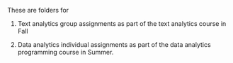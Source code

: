 These are folders for

1. Text analytics group assignments as part of the text analytics course in Fall

2. Data analytics individual assignments as part of the data analytics programming course in Summer. 
